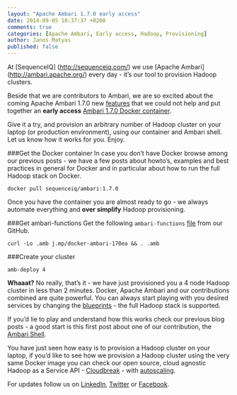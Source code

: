 ```yaml
---
layout: "Apache Ambari 1.7.0 early access"
date: 2014-09-05 18:37:37 +0200
comments: true
categories: [Apache Ambari, Early access, Hadoop, Provisioning]
author: Janos Matyas
published: false
---
```



At [SequenceIQ] (http://sequenceiq.com/) we use [Apache Ambari] (http://ambari.apache.org/) every day - it’s our tool to provision Hadoop clusters. 

Beside that we are contributors to Ambari, we are so excited about the coming Apache Ambari 1.7.0 new [features](https://cwiki.apache.org/confluence/pages/viewpage.action?pageId=30755705) that we could not help and put together an **early access** [Ambari 1.7.0 Docker container](https://github.com/sequenceiq/docker-ambari/tree/1.7.0-ea). 

Give it a try, and provision an arbitrary number of Hadoop cluster on your laptop (or production environment), using our container and Ambari shell. Let us know how it works for you. Enjoy.

###Get the Docker container
In case you don’t have Docker browse among our previous posts - we have a few posts about howto’s, examples and best practices in general for Docker and in particular about how to run the full Hadoop stack on Docker.

```
docker pull sequenceiq/ambari:1.7.0
```

<!--more-->


Once you have the container you are almost ready to go - we always automate everything and **over simplify** Hadoop provisioning. 

###Get ambari-functions
Get the following `ambari-functions` [file](https://github.com/sequenceiq/docker-ambari/blob/1.7.0-ea/ambari-functions) from our GitHub. 
```
curl -Lo .amb j.mp/docker-ambari-170ea && . .amb
```

###Create your cluster 

```
amb-deploy 4
```

**Whaaat?** No really, that’s it - we have just provisioned you a 4 node Hadoop cluster in less than 2 minutes. Docker, Apache Ambari and our contributions combined are quite powerful. You can always start playing with you desired services by changing the [blueprints](https://github.com/sequenceiq/ambari-rest-client/tree/master/src/main/resources/blueprints) - the full Hadoop stack is supported.

If you’d lie to play and understand how this works check our previous blog posts - a good start is this first post about one of our contribution, the [Ambari Shell](http://blog.sequenceiq.com/blog/2014/05/26/ambari-shell/).

You have just seen how easy is to provision a Hadoop cluster on your laptop, if you’d like to see how we provision a Hadoop cluster using the very same Docker image you can check our open source, cloud agnostic Hadoop as a Service API - [Cloudbreak](http://blog.sequenceiq.com/blog/2014/07/18/announcing-cloudbreak/) - with [autoscaling](http://blog.sequenceiq.com/blog/2014/08/27/announcing-periscope/).

	
For updates follow us on [LinkedIn](https://www.linkedin.com/company/sequenceiq/), [Twitter](https://twitter.com/sequenceiq) or [Facebook](https://www.facebook.com/sequenceiq).



